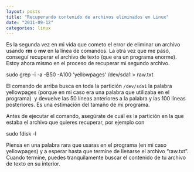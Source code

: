 ```yaml
---
layout: posts
title: "Recuperando contenido de archivos eliminados en Linux"
date: "2011-09-12"
categories: linux
---
```


Es la segunda vez en mi vida que cometo el error de eliminar un archivo usando **rm** o **mv** en la línea de comandos. La otra vez que me pasó, conseguí recuperar el archivo de texto (que era un programa enorme). Estoy ahora mismo en el proceso de recuperar mi segundo archivo.

sudo grep -i -a -B50 -A100 'yellowpages' /dev/sda1 > raw.txt

El comando de arriba busca en toda la partición `/dev/sda1` la palabra yellowpages (porque en mi caso era una palabra que utilizaba en el programa)  y devuelve las 50 líneas anteriores a la palabra y las 100 líneas posteriores. Es una estimación del tamaño de mi programa.

Antes de ejecutar el comando, asegúrate de cuál es la partición en la que estaba el archivo que quieres recuperar, por ejemplo con

sudo fdisk -l

Piensa en una palabra rara que usaras en el programa (en mi caso yellowpages) y a esperar hasta que termine de llenarse el archivo “raw.txt”. Cuando termine, puedes tranquilamente buscar el contenido de tu archivo de texto en su interior.
